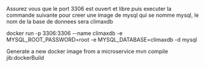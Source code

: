 Assurez vous que le port 3306 est ouvert et libre puis executer la commande suivante pour creer une image de mysql qui se nomme mysql, le nom de la base de donnees sera climaxdb

docker run -p 3306:3306 --name climaxdb -e MYSQL_ROOT_PASSWORD=root -e MYSQL_DATABASE=climaxdb -d mysql

Generate a new docker image from a microservice
mvn compile jib:dockerBuild